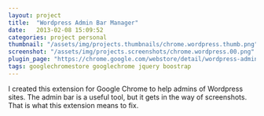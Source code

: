 ```yaml
---
layout: project
title:  "Wordpress Admin Bar Manager"
date:   2013-02-08 15:09:52
categories: project personal
thumbnail: "/assets/img/projects.thumbnails/chrome.wordpress.thumb.png"
screenshot: "/assets/img/projects.screenshots/chrome.wordpress.00.png"
plugin_page: "https://chrome.google.com/webstore/detail/wordpress-admin-bar-manag/kdhfgcmnjbhlhclcabfeekhcddgljkfd?hl=en-US&utm_source=chrome-ntp-launcher"
tags: googlechromestore googlechrome jquery boostrap
---
```

I created this extension for Google Chrome to help admins of Wordpress sites.
The admin bar is a useful tool, but it gets in the way of screenshots. That is what this extension means to fix.
